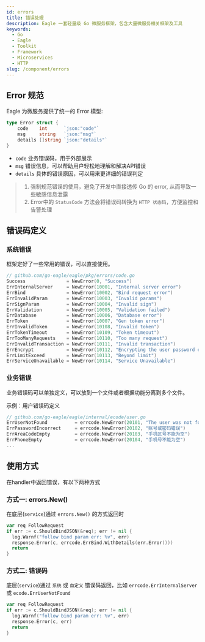 ```yaml
---
id: errors
title: 错误处理
description: Eagle 一套轻量级 Go 微服务框架，包含大量微服务相关框架及工具
keywords:
  - Go
  - Eagle
  - Toolkit
  - Framework
  - Microservices
  - HTTP
slug: /component/errors
---
```


## Error 规范

Eagle 为微服务提供了统一的 Error 模型:

```go
type Error struct {
	code    int      `json:"code"`
	msg     string   `json:"msg"`
	details []string `json:"details"`
}
```

- `code` 业务错误码，用于外部展示
- `msg` 错误信息，可以帮助用户轻松地理解和解决API错误
- `details` 具体的错误原因，可以用来更详细的错误判定

> 1. 强制规范错误的使用，避免了开发中直接透传 Go 的 error, 从而导致一些敏感信息泄露  
> 2. Error中的 `StatusCode` 方法会将错误码转换为 `HTTP 状态码`，方便监控和告警处理

## 错误码定义

### 系统错误

框架定好了一些常用的错误，可以直接使用。

```go
// github.com/go-eagle/eagle/pkg/errors/code.go
Success               = NewError(0, "Success")
ErrInternalServer     = NewError(10001, "Internal server error")
ErrBind               = NewError(10002, "Bind request error")
ErrInvalidParam       = NewError(10003, "Invalid params")
ErrSignParam          = NewError(10004, "Invalid sign")
ErrValidation         = NewError(10005, "Validation failed")
ErrDatabase           = NewError(10006, "Database error")
ErrToken              = NewError(10007, "Gen token error")
ErrInvalidToken       = NewError(10108, "Invalid token")
ErrTokenTimeout       = NewError(10109, "Token timeout")
ErrTooManyRequests    = NewError(10110, "Too many request")
ErrInvalidTransaction = NewError(10111, "Invalid transaction")
ErrEncrypt            = NewError(10112, "Encrypting the user password error")
ErrLimitExceed        = NewError(10113, "Beyond limit")
ErrServiceUnavailable = NewError(10114, "Service Unavailable")
```

### 业务错误

业务错误码可以单独定义，可以放到一个文件或者根据功能分离到多个文件。

示例：用户错误码定义

```go
// github.com/go-eagle/eagle/internal/ecode/user.go
ErrUserNotFound          = errcode.NewError(20101, "The user was not found.")
ErrPasswordIncorrect     = errcode.NewError(20102, "账号或密码错误")
ErrAreaCodeEmpty         = errcode.NewError(20103, "手机区号不能为空")
ErrPhoneEmpty            = errcode.NewError(20104, "手机号不能为空")
...
```

## 使用方式

在handler中返回错误，有以下两种方式

### 方式一: errors.New()

在底层(`service`)通过 `errors.New()` 的方式返回时

```go
var req FollowRequest
if err := c.ShouldBindJSON(&req); err != nil {
  log.Warnf("follow bind param err: %v", err)
  response.Error(c, errcode.ErrBind.WithDetails(err.Error()))
  return
}
```

### 方式二: 错误码

底层(`service`)通过 `系统` 或 `自定义` 错误码返回，比如 `errcode.ErrInternalServer` 或 `ecode.ErrUserNotFound`

```go
var req FollowRequest
if err := c.ShouldBindJSON(&req); err != nil {
  log.Warnf("follow bind param err: %v", err)
  response.Error(c, err)
  return
}
```

